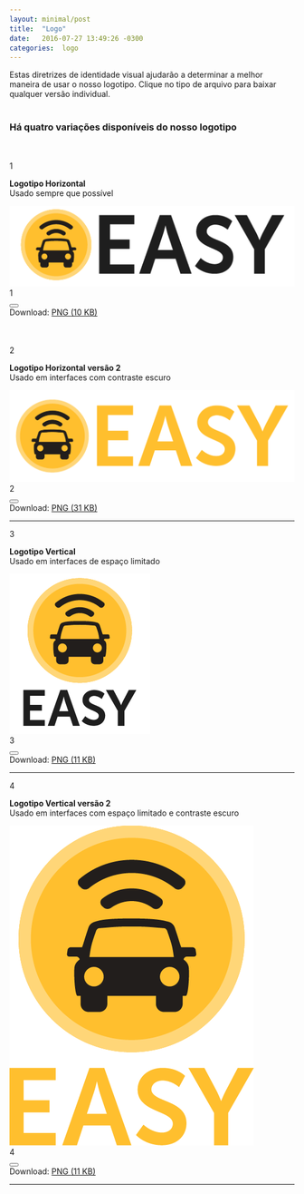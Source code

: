 ```yaml
---
layout: minimal/post
title:  "Logo"
date:   2016-07-27 13:49:26 -0300
categories:  logo
---
```

Estas diretrizes de identidade visual ajudarão a determinar a melhor maneira de usar o nosso logotipo. Clique no tipo de arquivo para baixar qualquer versão individual. <br><br>



<div id="our-logo">

<div class="l-box" style="margin-bottom:50px">
    <h3>
        Há quatro variações disponíveis do nosso logotipo
    </h3>
</div>

<div class="pure-g">
    <div class="pure-u-1">
        <div>
            <div class="subsection-highlight logotype-1 pure-pull-start">1</div>
            <p>
                <strong>Logotipo Horizontal</strong><br>
                Usado sempre que possível
            </p>
        </div>
    </div>
    <div class="pure-u-1 pure-box logotype logo-container border" style="margin-bottom:50px">
        <div class="text-center">
            <img class="img" border="0" src="/assets/logo/easy-logo-horizontal.png" title="">
            <div class="subsection-highlight pure-pull-start">1</div>
            <div class="dl-link">
                <div class="clipboard">
                    <button class="clipb" title="Copiar endereço da imagem" id="sharecode" data-clipboard-text="https://gpechim.github.io/branding.easytaxi/assets/logo/easy-logo-horizontal.png">
                        <i class="ico ion-link"></i>
                    </button>
                </div>
            </div>
        </div>
        <div class="text-center download">
            <span class="ico ico-download">Download:</span>
            <a href="/assets/logo/easy-logo-horizontal.png" download>PNG <span>(10 KB)</span></a>
            <!-- <a href="javascript:void(0);">AI <span>(10 KB)</span></a> -->
        </div>
    </div>
</div>

<div class="pure-g pure-box">
    <div class="pure-u-1-2">
        <div>
            <div class="subsection-highlight pure-pull-start">2</div>
            <p>
                <strong>Logotipo Horizontal versão 2</strong><br>
                Usado em interfaces com contraste escuro
            </p>
        </div>
    </div>
    <div class="pure-u-1-2">
        <div class="transparent transparent-dark logotype logotype-2 logo-container">
            <img border="0" src="/assets/logo/easy-logo-horizontal-v2.png" title="">
            <div class="subsection-highlight pure-pull-start">2</div>
            <div class="dl-link">
                <div class="clipboard">
                    <button class="clipb" title="Copiar endereço da imagem" id="sharecode" data-clipboard-text="https://gpechim.github.io/branding.easytaxi/assets/logo/easy-logo-horizontal-v2.png">
                        <i class="ico ion-link"></i>
                    </button>
                </div>
            </div>
        </div>
        <div class="text-center download">
            <span class="ico ico-download">Download:</span>
            <a href="/assets/logo/easy-logo-horizontal-v2.png" download>PNG <span>(31 KB)</span></a>
            <!-- <a href="#">AI <span>(10 KB)</span></a> -->
        </div>
        <hr>
    </div>
</div>

<div class="pure-g pure-box">
    <div class="pure-u-1-2">
        <div>
            <div class="subsection-highlight pure-pull-start">3</div>
            <p>
                <strong>Logotipo Vertical</strong><br>
                Usado em interfaces de espaço limitado
            </p>
        </div>
    </div>
    <div class="pure-u-1-2">
        <div class="transparent logotype logotype-3 logo-container">
            <img class="img vertical" border="0" src="/assets/logo/easy-logo-vertical.png" title="">
            <div class="subsection-highlight pure-pull-start">3</div>
            <div class="dl-link">
                <div class="clipboard">
                    <button class="clipb" title="Copiar endereço da imagem" id="sharecode" data-clipboard-text="https://gpechim.github.io/branding.easytaxi/assets/logo/easy-logo-vertical.png">
                        <i class="ico ion-link"></i>
                    </button>
                </div>
            </div>
        </div>
        <div class="text-center download">
            <span class="ico ico-download">Download:</span>
            <a href="/assets/logo/easy-logo-vertical.png" download>PNG <span>(11 KB)</span></a>
            <!-- <a href="#">AI <span>(10 KB)</span></a> -->
        </div>
        <hr>
    </div>
</div>

<div class="pure-g pure-box">
    <div class="pure-u-1-2">
        <div>
            <div class="subsection-highlight pure-pull-start">4</div>
            <p>
                <strong>Logotipo Vertical versão 2</strong><br>
                Usado em interfaces com espaço limitado e contraste escuro
            </p>
        </div>
    </div>
    <div class="pure-u-1-2">
        <div class="transparent transparent-dark logotype logotype-4 logo-container">
            <img class="img vertical" border="0" src="/assets/logo/easy-logo-vertical-v2.png" title="">
            <div class="subsection-highlight pure-pull-start">4</div>
            <div class="dl-link">
                <div class="clipboard">
                    <button class="clipb" title="Copiar endereço da imagem" id="sharecode" data-clipboard-text="https://gpechim.github.io/branding.easytaxi/assets/logo/easy-logo-vertical-v2.png">
                        <i class="ico ion-link"></i>
                    </button>
                </div>
            </div>
        </div>
        <div class="text-center download">
            <span class="ico ico-download">Download:</span>
            <a href="/assets/logo/easy-logo-horizontal.png" download>PNG <span>(11 KB)</span></a>
            <!-- <a href="#">AI <span>(10 KB)</span></a> -->
        </div>
        <hr>
    </div>
</div>

<!--
[driveUrl]: https://drive.google.com/uc?export=view&id=
[logo-horizontal]: 0B-xFURUZ_y9kTWdmRl8yN25KUWM -->